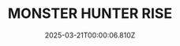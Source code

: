 ---
title: "MONSTER HUNTER RISE"
id: 1446780
date: 2025-03-21T00:00:06.810Z
link: games/steam/recent/monster-hunter-rise
image: http://media.steampowered.com/steamcommunity/public/images/apps/1446780/560dd364b52075b783424961a43c01f9b69fde15.jpg
playtime_2weeks: 1084
playtime_forever: 1165
playtime_windows_forever: 0
playtime_mac_forever: 0
playtime_linux_forever: 1165
playtime_deck_forever: 1165
---